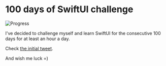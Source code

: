 # 100 days of SwiftUI challenge

![Progress](https://progress-bar.dev/54/?title=62h%2006m%20)


I've decided to challenge myself and learn SwiftUI for the consecutive 100 days for at least an hour a day.

Check [the initial tweet](https://twitter.com/ck3g/status/1188362654324318208).

And wish me luck =)

